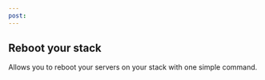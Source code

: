 ```yaml
---
post: 
---
```


## Reboot your stack

Allows you to reboot your servers on your stack with one simple command.

